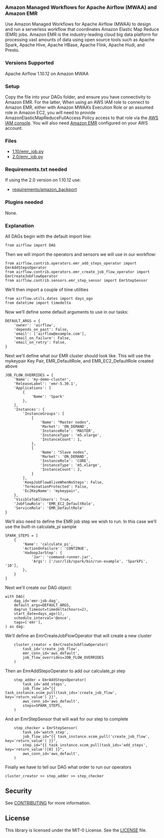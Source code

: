 ### Amazon Managed Workflows for Apache Airflow (MWAA) and Amazon EMR

Use Amazon Managed Workflows for Apache Airflow (MWAA) to design and run a serverless workflow that coordinates Amazon Elastic Map Reduce (EMR) jobs. Amazon EMR is the industry-leading cloud big data platform for processing vast amounts of data using open source tools such as Apache Spark, Apache Hive, Apache HBase, Apache Flink, Apache Hudi, and Presto.

### Versions Supported

Apache Airflow 1.10.12 on Amazon MWAA

### Setup 

Copy the file into your DAGs folder, and ensure you have connectivity to Amazon EMR. For the latter, When using an AWS IAM role to connect to Amazon EMR, 
either with Amazon MWAA’s Execution Role or an assumed role in Amazon EC2, you will need to provide AmazonElasticMapReduceFullAccess Policy access to that 
role via the [AWS IAM console](https://console.aws.amazon.com/iam/home#/roles).  You will also need [Amazon EMR](https://aws.amazon.com/emr/getting-started/) 
configured on your AWS account.

### Files

* [1.10/emr_job.py](1.10/emr_job.py)
* [2.0/emr_job.py](2.0/emr_job.py)

### Requirements.txt needed

If using the 2.0 version on 1.10.12 use:
* [requirements/amazon_backport](../../requirements/amazon_backport)

### Plugins needed 

None.

### Explanation

All DAGs begin with the default import line:
```
from airflow import DAG
```
Then we will import the operators and sensors we will use in our workflow:
```
from airflow.contrib.operators.emr_add_steps_operator import EmrAddStepsOperator
from airflow.contrib.operators.emr_create_job_flow_operator import EmrCreateJobFlowOperator
from airflow.contrib.sensors.emr_step_sensor import EmrStepSensor
```
We’ll then import a couple of time utilities
```
from airflow.utils.dates import days_ago
from datetime import timedelta
```
Now we’ll define some default arguments to use in our tasks:
```
DEFAULT_ARGS = {
    'owner': 'airflow',
    'depends_on_past': False,
    'email': ['airflow@example.com'],
    'email_on_failure': False,
    'email_on_retry': False,
}
```
Next we’ll define what our EMR cluster should look like.  This will use the mykeypair Key Pair, EMR_DefaultRole, and EMR_EC2_DefaultRole created above
```
JOB_FLOW_OVERRIDES = {
    'Name': 'my-demo-cluster',
    'ReleaseLabel': 'emr-5.30.1',
    'Applications': [
        {
            'Name': 'Spark'
        },
    ],    
    'Instances': {
        'InstanceGroups': [
            {
                'Name': "Master nodes",
                'Market': 'ON_DEMAND',
                'InstanceRole': 'MASTER',
                'InstanceType': 'm5.xlarge',
                'InstanceCount': 1,
            },
            {
                'Name': "Slave nodes",
                'Market': 'ON_DEMAND',
                'InstanceRole': 'CORE',
                'InstanceType': 'm5.xlarge',
                'InstanceCount': 2,
            }
        ],
        'KeepJobFlowAliveWhenNoSteps': False,
        'TerminationProtected': False,
        'Ec2KeyName': 'mykeypair',
    },
    'VisibleToAllUsers': True,
    'JobFlowRole': 'EMR_EC2_DefaultRole',
    'ServiceRole': 'EMR_DefaultRole'
}
```
We’ll also need to define the EMR job step we wish to run. In this case we’ll use the built-in calculate_pi sample
```
SPARK_STEPS = [
    {
        'Name': 'calculate_pi',
        'ActionOnFailure': 'CONTINUE',
        'HadoopJarStep': {
            'Jar': 'command-runner.jar',
            'Args': ['/usr/lib/spark/bin/run-example', 'SparkPi', '10'],
        },
    }
]
```
Next we’ll create our DAG object:
```
with DAG(
    dag_id='emr-job-dag',
    default_args=DEFAULT_ARGS,
    dagrun_timeout=timedelta(hours=2),
    start_date=days_ago(1),
    schedule_interval='@once',
    tags=['emr'],
) as dag:
```
We’ll define an EmrCreateJobFlowOperator that will create a new cluster
```
    cluster_creator = EmrCreateJobFlowOperator(
        task_id='create_job_flow', 
        emr_conn_id='aws_default', 
        job_flow_overrides=JOB_FLOW_OVERRIDES
    )

```
Then an EmrAddStepsOperator to add our calculate_pi step
```
    step_adder = EmrAddStepsOperator(
        task_id='add_steps',
        job_flow_id="{{ task_instance.xcom_pull(task_ids='create_job_flow', key='return_value') }}",
        aws_conn_id='aws_default',
        steps=SPARK_STEPS,
    )
```
And an EmrStepSensor that will wait for our step to complete
```
    step_checker = EmrStepSensor(
        task_id='watch_step',
        job_flow_id="{{ task_instance.xcom_pull('create_job_flow', key='return_value') }}",
        step_id="{{ task_instance.xcom_pull(task_ids='add_steps', key='return_value')[0] }}",
        aws_conn_id='aws_default',
    )
```
Finally we have to tell our DAG what order to run our operators
```
cluster_creator >> step_adder >> step_checker 
```
## Security

See [CONTRIBUTING](../../blob/main/CONTRIBUTING.md#security-issue-notifications) for more information.

## License

This library is licensed under the MIT-0 License. See the [LICENSE](../../blob/main/LICENSE) file.

